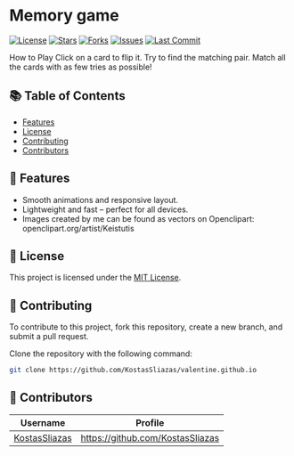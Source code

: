 # Memory game
[![License](https://img.shields.io/github/license/KostasSliazas/valentine.github.io)](LICENSE)
[![Stars](https://img.shields.io/github/stars/KostasSliazas/valentine.github.io?style=social)](https://github.com/KostasSliazas/valentine.github.io/stargazers)
[![Forks](https://img.shields.io/github/forks/KostasSliazas/valentine.github.io?style=social)](https://github.com/KostasSliazas/valentine.github.io/forks)
[![Issues](https://img.shields.io/github/issues/KostasSliazas/valentine.github.io)](https://github.com/KostasSliazas/valentine.github.io/issues)
[![Last Commit](https://img.shields.io/github/last-commit/KostasSliazas/valentine.github.io)](https://github.com/KostasSliazas/valentine.github.io/commits)

How to Play
Click on a card to flip it.
Try to find the matching pair.
Match all the cards with as few tries as possible!

## 📚 Table of Contents
- [Features](#-features)
- [License](#-license)
- [Contributing](#-contributing)
- [Contributors](#-contributors)

## 🚀 Features

- Smooth animations and responsive layout.
- Lightweight and fast – perfect for all devices.
- Images created by me can be found as vectors on Openclipart: openclipart.org/artist/Keistutis

## 📄 License

This project is licensed under the [MIT License](LICENSE).

## 💬 Contributing

To contribute to this project, fork this repository, create a new branch, and submit a pull request.

Clone the repository with the following command:

```bash
git clone https://github.com/KostasSliazas/valentine.github.io
```
## 👥 Contributors

| Username | Profile |
|----------|---------|
| [KostasSliazas](https://github.com/KostasSliazas) | https://github.com/KostasSliazas |
